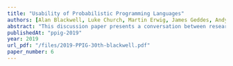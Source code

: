 ```yaml
---
title: "Usability of Probabilistic Programming Languages"
authors: [Alan Blackwell, Luke Church, Martin Erwig, James Geddes, Andy Gordon, Maria Gorinova, Atilim Gunes Baydin, Bradley Gram-Hansen, Tobias Kohn, Neil Lawrence, Vikash Mansinghka, Brooks Paige, Tomas Petricek, Diana Robinson, Advait Sarkar, Oliver Strickson]
abstract: "This discussion paper presents a conversation between researchers having active interests in the usability of probabilistic programming languages (PPLs), but coming from a wide range of technical and research perspectives. Although PPL development is currently a vigorous and active research field, there has been very little attention to date to basic questions in the psychology of programming. Relevant issues include mental models associated with Bayesian probability, end-user applications of PPLs, the potential for data-first interaction styles, visualisation of model structure and solver behaviour, and many others. We look forward to further discussion with delegates at the PPIG workshop."
publishedAt: "ppig-2019"
year: 2019
url_pdf: "/files/2019-PPIG-30th-blackwell.pdf"
paper_number: 6
---
```

